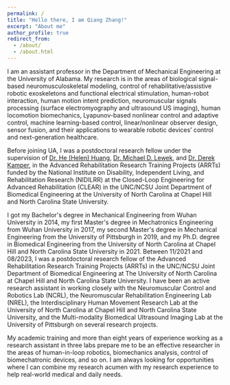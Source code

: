 ```yaml
---
permalink: /
title: "Hello there, I am Qiang Zhang!"
excerpt: "About me"
author_profile: true
redirect_from: 
  - /about/
  - /about.html
---
```


I am an assistant professor in the Department of Mechanical Engineering at the University of Alabama. My research is in the areas of biological signal-based neuromusculoskeletal modeling, control of rehabilitative/assistive robotic exoskeletons and functional electrical stimulation, human-robot interaction, human motion intent prediction, neuromuscular signals processing (surface electromyography and ultrasound US imaging), human locomotion biomechanics, Lyapunov-based nonlinear control and adaptive control, machine learning-based control, linear/nonlinear observer design, sensor fusion, and their applications to wearable robotic devices’ control and next-generation healthcare. 

Before joining UA, I was a postdoctoral research fellow under the supervision of [Dr. He (Helen) Huang](https://nrel.bme.unc.edu/brief-cv/), [Dr. Michael D. Lewek](https://www.med.unc.edu/healthsciences/physical/research/interdisciplinary-human-movement-research-lab/michael-lewek-research/), and [Dr. Derek Kamper](https://handrehablab.wordpress.ncsu.edu/), in the Advanced Rehabilitation Research Training Projects (ARRTs) funded by the National Institute on Disability, Independent Living, and Rehabilitation Research (NIDILRR) at the Closed-Loop Engineering for Advanced Rehabilitation (CLEAR) in the UNC/NCSU Joint Department of Biomedical Engineering at the University of North Carolina at Chapel Hill and North Carolina State University.  

I got my Bachelor's degree in Mechanical Engineering from Wuhan University in 2014, my first Master's degree in Mechatronics Engineering from Wuhan University in 2017, my second Master's degree in Mechanical Engineering from the University of Pittsburgh in 2019, and my Ph.D. degree in Biomedical Engineering from the University of North Carolina at Chapel Hill and North Carolina State University in 2021. Between 11/2021 and 08/2023, I was a postdoctoral research fellow of the Advanced Rehabilitation Research Training Projects (ARRTs) in the UNC/NCSU Joint Department of Biomedical Engineering at The University of North Carolina at Chapel Hill and North Carolina State University. I have been an active research assistant in working closely with the Neuromuscular Control and Robotics Lab (NCRL), the Neuromuscular Rehabilitation Engineering Lab (NREL), the Interdisciplinary Human Movement Research Lab at the University of North Carolina at Chapel Hill and North Carolina State University, and the Multi-modality Biomedical Ultrasound Imaging Lab at the University of Pittsburgh on several research projects.​ 

My academic training and more than eight years of experience working as a research assistant in three labs prepare me to be an effective researcher in the areas of human-in-loop robotics, biomechanics analysis, control of biomechatronic devices, and so on. I am always looking for opportunities where I can combine my research acumen with my research experience to help real-world medical and daily needs.
